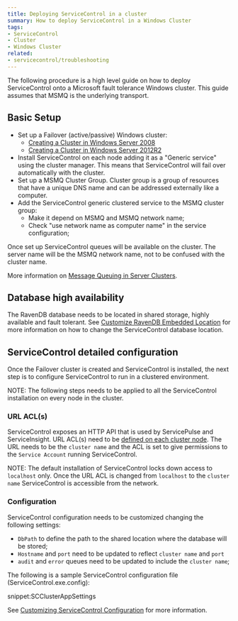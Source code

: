 ```yaml
---
title: Deploying ServiceControl in a cluster
summary: How to deploy ServiceControl in a Windows Cluster
tags:
- ServiceControl
- Cluster
- Windows Cluster
related:
- servicecontrol/troubleshooting
---
```


The following procedure is a high level guide on how to deploy ServiceControl onto a Microsoft fault tolerance Windows cluster.  This guide assumes that MSMQ is the underlying transport.


## Basic Setup

* Set up a Failover (active/passive) Windows cluster:
	* [Creating a Cluster in Windows Server 2008](http://blogs.msdn.com/b/clustering/archive/2008/01/18/7151154.aspx)
	* [Creating a Cluster in Windows Server 2012R2](https://technet.microsoft.com/en-us/library/dn505754.aspx)
* Install ServiceControl on each node adding it as a "Generic service" using the cluster manager. This means that ServiceControl will fail over automatically with the cluster.
* Set up a MSMQ Cluster Group. Cluster group is a group of resources that have a unique DNS name and can be addressed externally like a computer.
* Add the ServiceControl generic clustered service to the MSMQ cluster group:
	* Make it depend on MSMQ and MSMQ network name;
	* Check "use network name as computer name" in the service configuration;

Once set up ServiceControl queues will be available on the cluster. The server name will be the MSMQ network name, not to be confused with the cluster name.

More information on [Message Queuing in Server Clusters](https://technet.microsoft.com/en-us/library/cc753575.aspx).


## Database high availability

The RavenDB database needs to be located in shared storage, highly available and fault tolerant. See [Customize RavenDB Embedded Location](configure-ravendb-location.md) for more information on how to change the ServiceControl database location.


## ServiceControl detailed configuration

Once the Failover cluster is created and ServiceControl is installed, the next step is to configure ServiceControl to run in a clustered environment.

NOTE: The following steps needs to be applied to all the ServiceControl installation on every node in the cluster.


### URL ACL(s)

ServiceControl exposes an HTTP API that is used by ServicePulse and ServiceInsight. URL ACL(s) need to be [defined on each cluster node](/servicecontrol/setting-custom-hostname.md#updating-urlacl-settings). The URL needs to be the `cluster name` and the ACL is set to give permissions to the `Service Account` running ServiceControl.

NOTE: The default installation of ServiceControl locks down access to `localhost` only. Once the URL ACL is changed from `localhost` to the `cluster name` ServiceControl is accessible from the network.


### Configuration

ServiceControl configuration needs to be customized changing the following settings:

* `DbPath` to define the path to the shared location where the database will be stored;
* `Hostname` and `port` need to be updated to reflect `cluster name` and `port`
*  `audit` and `error` queues need to be updated to include the `cluster name`;

The following is a sample ServiceControl configuration file (ServiceControl.exe.config):

snippet:SCClusterAppSettings

See [Customizing ServiceControl Configuration](/servicecontrol/creating-config-file.md) for more information.
